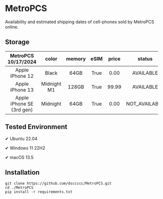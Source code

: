 # MetroPCS
Availability and estimated shipping dates of cell-phones sold by MetroPCS online.
## Storage
|MetroPCS 10/17/2024|color|memory|eSIM|price|status|shipping from|shipping to|
|:--:|:--:|:--:|:--:|:--:|:--:|:--:|:--:|
|Apple iPhone 12|Black|64GB|True|0.00|AVAILABLE|10/17/2024|10/21/2024|
|Apple iPhone 13|Midnight M1|128GB|True|99.99|AVAILABLE|10/17/2024|10/21/2024|
|Apple iPhone SE (3rd gen)|Midnight|64GB|True|0.00|NOT_AVAILABLE|10/24/2024|10/30/2024|

## Tested Environment
✔ Ubuntu 22.04

✔ Windows 11 22H2

✔ macOS 13.5
## Installation
```
git clone https://github.com/dsccccc/MetroPCS.git
cd ./MetroPCS
pip install -r requirements.txt
```
